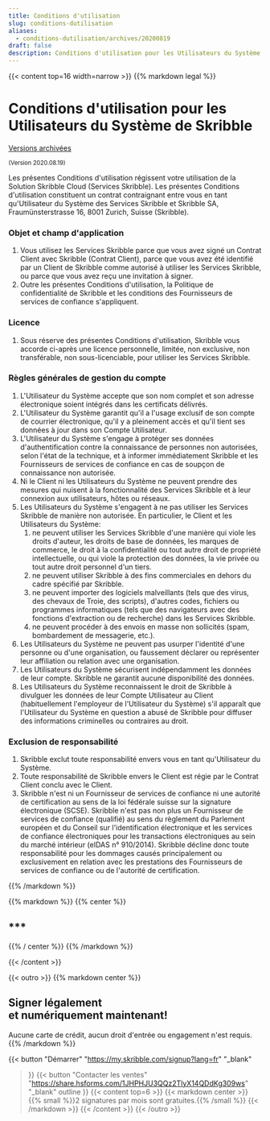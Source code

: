 ```yaml
---
title: Conditions d'utilisation
slug: conditions-dutilisation
aliases:
  - conditions-dutilisation/archives/20200819
draft: false
description: Conditions d'utilisation pour les Utilisateurs du Système de Skribble (2020-08-19)
---
```


{{< content top=16 width=narrow >}}
{{% markdown legal %}}
# Conditions d'utilisation pour les Utilisateurs du Système de Skribble

[Versions archivées](/fr/conditions-dutilisation/archives)

<small>(Version 2020.08.19)</small>

Les présentes Conditions d'utilisation régissent votre utilisation de la Solution Skribble Cloud (Services Skribble). Les présentes Conditions d'utilisation constituent un contrat contraignant entre vous en tant qu'Utilisateur du Système des Services Skribble et Skribble SA, Fraumünsterstrasse 16, 8001 Zurich, Suisse (Skribble).

### 	Objet et champ d'application
1. Vous utilisez les Services Skribble parce que vous avez signé un Contrat Client avec Skribble (Contrat Client), parce que vous avez été identifié par un Client de Skribble comme autorisé à utiliser les Services Skribble, ou parce que vous avez reçu une invitation à signer. 
2. Outre les présentes Conditions d'utilisation, la Politique de confidentialité de Skribble et les conditions des Fournisseurs de services de confiance s'appliquent.

### Licence
1. Sous réserve des présentes Conditions d'utilisation, Skribble vous accorde ci-après une licence personnelle, limitée, non exclusive, non transférable, non sous-licenciable, pour utiliser les Services Skribble.

### Règles générales de gestion du compte
1. L'Utilisateur du Système accepte que son nom complet et son adresse électronique soient intégrés dans les certificats délivrés. 
2. L'Utilisateur du Système garantit qu'il a l'usage exclusif de son compte de courrier électronique, qu'il y a pleinement accès et qu'il tient ses données à jour dans son Compte Utilisateur. 
3. L'Utilisateur du Système s'engage à protéger ses données d'authentification contre la connaissance de personnes non autorisées, selon l'état de la technique, et à informer immédiatement Skribble et les Fournisseurs de services de confiance en cas de soupçon de connaissance non autorisée.
4. Ni le Client ni les Utilisateurs du Système ne peuvent prendre des mesures qui nuisent à la fonctionnalité des Services Skribble et à leur connexion aux utilisateurs, hôtes ou réseaux. 
5. Les Utilisateurs du Système s'engagent à ne pas utiliser les Services Skribble de manière non autorisée. En particulier, le Client et les Utilisateurs du Système:
    1. ne peuvent utiliser les Services Skribble d'une manière qui viole les droits d'auteur, les droits de base de données, les marques de commerce, le droit à la confidentialité ou tout autre droit de propriété intellectuelle, ou qui viole la protection des données, la vie privée ou tout autre droit personnel d'un tiers.
    2. ne peuvent utiliser Skribble à des fins commerciales en dehors du cadre spécifié par Skribble.
    3. ne peuvent importer des logiciels malveillants (tels que des virus, des chevaux de Troie, des scripts), d'autres codes, fichiers ou programmes informatiques (tels que des navigateurs avec des fonctions d'extraction ou de recherche) dans les Services Skribble.
    4. ne peuvent procéder à des envois en masse non sollicités (spam, bombardement de messagerie, etc.).
6. Les Utilisateurs du Système ne peuvent pas usurper l'identité d'une personne ou d'une organisation, ou faussement déclarer ou représenter leur affiliation ou relation avec une organisation.
7. Les Utilisateurs du Système sécurisent indépendamment les données de leur compte. Skribble ne garantit aucune disponibilité des données.
8. Les Utilisateurs du Système reconnaissent le droit de Skribble à divulguer les données de leur Compte Utilisateur au Client (habituellement l'employeur de l'Utilisateur du Système) s'il apparaît que l'Utilisateur du Système en question a abusé de Skribble pour diffuser des informations criminelles ou contraires au droit.

### Exclusion de responsabilité
1. Skribble exclut toute responsabilité envers vous en tant qu'Utilisateur du Système. 
2. Toute responsabilité de Skribble envers le Client est régie par le Contrat Client conclu avec le Client. 
3. Skribble n'est ni un Fournisseur de services de confiance ni une autorité de certification au sens de la loi fédérale suisse sur la signature électronique (SCSE). Skribble n'est pas non plus un Fournisseur de services de confiance (qualifié) au sens du règlement du Parlement européen et du Conseil sur l'identification électronique et les services de confiance électroniques pour les transactions électroniques au sein du marché intérieur (eIDAS n° 910/2014). Skribble décline donc toute responsabilité pour les dommages causés principalement ou exclusivement en relation avec les prestations des Fournisseurs de services de confiance ou de l'autorité de certification.

{{% /markdown %}}

{{% markdown %}}
{{% center %}}
## ***
{{% / center %}}
{{% /markdown %}}

{{< /content >}}

[//]: # (--------------------------------------------------------------------------------------------------------------)

{{< outro >}}
{{% markdown center %}}
## Signer légalement <br class="hide-for-mobile">et numériquement maintenant!
Aucune carte de crédit, aucun droit d'entrée
ou engagement n'est requis.
{{% /markdown %}}

{{< button
  "Démarrer"
  "https://my.skribble.com/signup?lang=fr"
  "_blank"
>}}
{{< button
  "Contacter les ventes"
  "https://share.hsforms.com/1JHPHJU3QQz2TlyX14QDdKg309ws"
  "_blank"
  outline
>}}
{{< content top=6 >}}
{{< markdown center >}}
{{% small %}}2 signatures par mois sont gratuites.{{% /small %}} 
{{< /markdown >}}
{{< /content >}}
{{< /outro >}}
